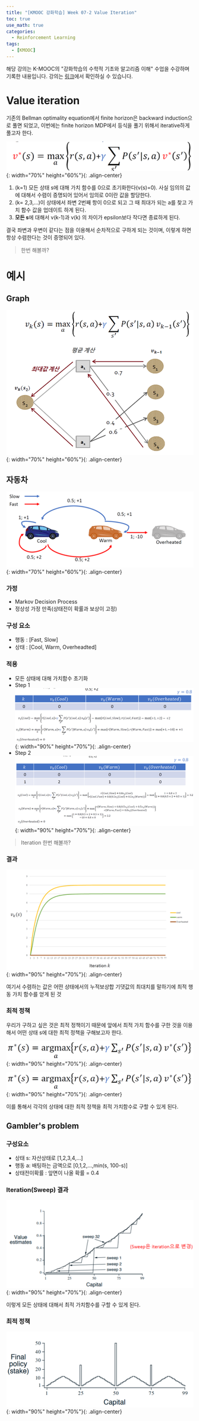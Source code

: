 ```yaml
---
title: "[KMOOC 강화학습] Week 07-2 Value Iteration"
toc: true
use_math: true
categories:
  - Reinforcement Learning
tags:
  - [KMOOC]
---
```


해당 강의는 K-MOOC의 "강화학습의 수학적 기초와 알고리즘 이해" 수업을 수강하며 기록한 내용입니다. 강의는 [링크](http://www.kmooc.kr/courses/course-v1:KoreaUnivK+ku_ai_002+2020_A44/course/)에서 확인하실 수 있습니다.

# Value iteration 

기존의 Bellman optimality equation에서 finite horizon은 backward induction으로 풀면 되었고, 이번에는 finite horizon MDP에서 등식을 풀기 위해서 iterative하게 풀고자 한다.

![사진](/assets/images/RL/w07-01-01.PNG){: width="70%" height="60%"}{: .align-center}

1. (k=1) 모든 상태 s에 대해 가치 함수를 0으로 초기화한다(v(s)=0). 사실 임의의 값에 대해서 수렴이 증명되어 있어서 임의로 0이란 값을 할당한다.
2. (k= 2,3,...)이 상태에서 좌변 2번째 항이 0으로 되고 그 때 최대가 되는 a를 찾고 가치 함수 값을 업데이트 하게 된다.
3. **모든 s**에 대해서 v(k-1)과 v(k) 의 차이가 epsilon보다 작다면 종료하게 된다.

결국 좌변과 우변이 같다는 점을 이용해서 순차적으로 구하게 되는 것이며, 이렇게 하면 항상 수렴한다는 것이 증명되어 있다.

> 한번 해볼까?

# 예시

## Graph

![사진](/assets/images/RL/w07-01-02.PNG){: width="70%" height="60%"}{: .align-center}

## 자동차

![사진](/assets/images/RL/w07-01-03.PNG){: width="70%" height="60%"}{: .align-center}

### 가정

- Markov Decision Process
- 정상성 가정 만족(상태전이 확률과 보상이 고정)

### 구성 요소

- 행동 : [Fast, Slow]
- 상태 : [Cool, Warm, Overheadted]


### 적용

- 모든 상태에 대해 가치함수 초기화
- Step 1
![사진](/assets/images/RL/w07-01-04.PNG){: width="90%" height="70%"}{: .align-center}
- Step 2
![사진](/assets/images/RL/w07-01-05.PNG){: width="90%" height="70%"}{: .align-center}

> Iteration 한번 해볼까?

### 결과

![사진](/assets/images/RL/w07-01-06.PNG){: width="90%" height="70%"}{: .align-center}

여기서 수렴하는 값은 어떤 상태에서의 누적보상합 기댓값의 최대치를 말하기에 최적 행동 가치 함수를 얻게 된 것

### 최적 정책

우리가 구하고 싶은 것은 최적 정책이기 때문에 앞에서 최적 가치 함수를 구한 것을 이용해서 어떤 상태 s에 대한 최적 정책을 구해보고자 한다. 

![사진](/assets/images/RL/w07-01-07.PNG){: width="90%" height="70%"}{: .align-center}

![사진](/assets/images/RL/w07-01-07.PNG){: width="90%" height="70%"}{: .align-center}

이를 통해서 각각의 상태에 대한 최적 정책을 최적 가치함수로 구할 수 있게 된다.


## Gambler's problem

### 구성요소

- 상태 s: 자산상태로 [1,2,3,4,...]
- 행동 a: 배팅하는 금액으로 [0,1,2,...,min(s, 100-s)]
- 상태전이확률 : 앞면이 나올 확률 = 0.4

### Iteration(Sweep) 결과

![사진](/assets/images/RL/w07-01-09.PNG){: width="90%" height="70%"}{: .align-center}

이렇게 모든 상태에 대해서 최적 가치함수를 구할 수 있게 된다.

### 최적 정책

![사진](/assets/images/RL/w07-01-10.PNG){: width="90%" height="70%"}{: .align-center}